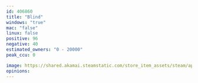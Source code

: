 ```yaml
---
id: 406860
title: "Blind"
windows: "true"
mac: "false"
linux: false
positive: 96
negative: 40
estimated_owners: "0 - 20000"
peak_ccu: 0

image: https://shared.akamai.steamstatic.com/store_item_assets/steam/apps/406860/header.jpg?t=1694390228
opinions:
---
```

